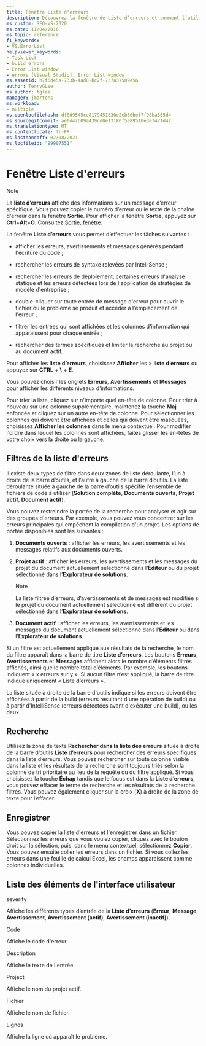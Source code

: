 ```yaml
---
title: Fenêtre Liste d'erreurs
description: Découvrez la fenêtre de Liste d’erreurs et comment l’utiliser pour effectuer des tâches liées à la résolution des erreurs qu’elle affiche.
ms.custom: SEO-VS-2020
ms.date: 11/04/2016
ms.topic: reference
f1_keywords:
- VS.ErrorList
helpviewer_keywords:
- Task List
- build errors
- Error List window
- errors [Visual Studio], Error List window
ms.assetid: b7f6d45a-733b-4ad8-bc2f-737a37509e56
author: TerryGLee
ms.author: tglee
manager: jmartens
ms.workload:
- multiple
ms.openlocfilehash: df8d9545ce8179451530e2eb30bef7f98ba365d4
ms.sourcegitcommit: ae6d47b09a439cd0e13180f5e89510e3e347fd47
ms.translationtype: MT
ms.contentlocale: fr-FR
ms.lasthandoff: 02/08/2021
ms.locfileid: "99907551"
---
```

# <a name="error-list-window"></a>Fenêtre Liste d'erreurs

> [!NOTE]
> La **liste d’erreurs** affiche des informations sur un message d’erreur spécifique. Vous pouvez copier le numéro d’erreur ou le texte de la chaîne d'erreur dans la fenêtre **Sortie**. Pour afficher la fenêtre **Sortie**, appuyez sur **Ctrl**+**Alt**+**O**. Consultez [Sortie, fenêtre](../../ide/reference/output-window.md).

La fenêtre **Liste d’erreurs** vous permet d’effectuer les tâches suivantes :

- afficher les erreurs, avertissements et messages générés pendant l'écriture du code ;

- rechercher les erreurs de syntaxe relevées par IntelliSense ;

- rechercher les erreurs de déploiement, certaines erreurs d'analyse statique et les erreurs détectées lors de l'application de stratégies de modèle d'entreprise ;

- double-cliquer sur toute entrée de message d'erreur pour ouvrir le fichier où le problème se produit et accéder à l'emplacement de l'erreur ;

- filtrer les entrées qui sont affichées et les colonnes d'information qui apparaissent pour chaque entrée ;

- rechercher des termes spécifiques et limiter la recherche au projet ou au document actif.

Pour afficher les **liste d’erreurs**, choisissez **Afficher** les  >  **liste d’erreurs** ou appuyez sur **CTRL** + **\\** + **E**.

Vous pouvez choisir les onglets **Erreurs**, **Avertissements** et **Messages** pour afficher les différents niveaux d’informations.

Pour trier la liste, cliquez sur n'importe quel en-tête de colonne. Pour trier à nouveau sur une colonne supplémentaire, maintenez la touche **Maj** enfoncée et cliquez sur un autre en-tête de colonne. Pour sélectionner les colonnes qui doivent être affichées et celles qui doivent être masquées, choisissez **Afficher les colonnes** dans le menu contextuel. Pour modifier l'ordre dans lequel les colonnes sont affichées, faites glisser les en-têtes de votre choix vers la droite ou la gauche.

## <a name="error-list-filters"></a>Filtres de la liste d'erreurs

Il existe deux types de filtre dans deux zones de liste déroulante, l’un à droite de la barre d’outils, et l’autre à gauche de la barre d’outils. La liste déroulante située à gauche de la barre d’outils spécifie l’ensemble de fichiers de code à utiliser (**Solution complète**, **Documents ouverts**, **Projet actif**, **Document actif**).

Vous pouvez restreindre la portée de la recherche pour analyser et agir sur des groupes d'erreurs. Par exemple, vous pouvez vous concentrer sur les erreurs principales qui empêchent la compilation d'un projet. Les options de portée disponibles sont les suivantes :

1. **Documents ouverts** : afficher les erreurs, les avertissements et les messages relatifs aux documents ouverts.

2. **Projet actif** : afficher les erreurs, les avertissements et les messages du projet du document actuellement sélectionné dans l’**Éditeur** ou du projet sélectionné dans l’**Explorateur de solutions**.

    > [!NOTE]
    > La liste filtrée d’erreurs, d’avertissements et de messages est modifiée si le projet du document actuellement sélectionné est différent du projet sélectionné dans l’**Explorateur de solutions**.

3. **Document actif** : afficher les erreurs, les avertissements et les messages du document actuellement sélectionné dans l’**Éditeur** ou dans l’**Explorateur de solutions**.

Si un filtre est actuellement appliqué aux résultats de la recherche, le nom du filtre apparaît dans la barre de titre **Liste d’erreurs**. Les boutons **Erreurs**, **Avertissements** et **Messages** affichent alors le nombre d’éléments filtrés affichés, ainsi que le nombre total d’éléments. Par exemple, les boutons indiquent « x erreurs sur y ». Si aucun filtre n’est appliqué, la barre de titre indique uniquement « Liste d’erreurs ».

La liste située à droite de la barre d'outils indique si les erreurs doivent être affichées à partir de la build (erreurs résultant d'une opération de build) ou à partir d'IntelliSense (erreurs détectées avant d'exécuter une build), ou les deux.

## <a name="search"></a>Recherche

Utilisez la zone de texte **Rechercher dans la liste des erreurs** située à droite de la barre d’outils **Liste d’erreurs** pour rechercher des erreurs spécifiques dans la liste d’erreurs. Vous pouvez rechercher sur toute colonne visible dans la liste et les résultats de la recherche sont toujours triés selon la colonne de tri prioritaire au lieu de la requête ou du filtre appliqué. Si vous choisissez la touche **Échap** tandis que le focus est dans la **Liste d’erreurs**, vous pouvez effacer le terme de recherche et les résultats de la recherche filtrés. Vous pouvez également cliquer sur la croix (**X**) à droite de la zone de texte pour l’effacer.

## <a name="save"></a>Enregistrer

Vous pouvez copier la liste d'erreurs et l'enregistrer dans un fichier. Sélectionnez les erreurs que vous voulez copier, cliquez avec le bouton droit sur la sélection, puis, dans le menu contextuel, sélectionnez **Copier**. Vous pouvez ensuite coller les erreurs dans un fichier. Si vous collez les erreurs dans une feuille de calcul Excel, les champs apparaissent comme colonnes individuelles.

## <a name="ui-element-list"></a>Liste des éléments de l'interface utilisateur

severity

Affiche les différents types d’entrée de la **Liste d’erreurs** (**Erreur**, **Message**, **Avertissement**, **Avertissement (actif)**, **Avertissement (inactif)**).

Code

Affiche le code d'erreur.

Description

Affiche le texte de l'entrée.

Project

Affiche le nom du projet actif.

Fichier

Affiche le nom de fichier.

Lignes

Affiche la ligne où apparaît le problème.
